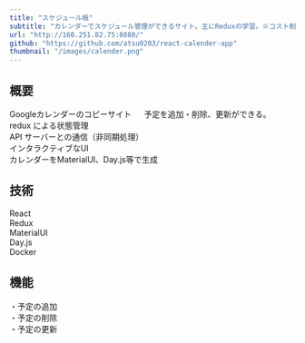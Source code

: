 ```yaml
---
title: "スケジュール帳"
subtitle: "カレンダーでスケジュール管理ができるサイト。主にReduxの学習。※コスト削減のため、APIサーバーを停止し、スケジュールの取得、追加できない場合あり。"
url: "http://160.251.82.75:8080/"
github: "https://github.com/atsu0203/react-calender-app"
thumbnail: "/images/calender.png"
---
```

## 概要
Googleカレンダーのコピーサイト  　
予定を追加・削除、更新ができる。  
redux による状態管理  
API サーバーとの通信（非同期処理）  
インタラクティブなUI  
カレンダーをMaterialUI、Day.js等で生成  

## 技術
React  
Redux  
MaterialUI  
Day.js  
Docker  

## 機能
・予定の追加  
・予定の削除  
・予定の更新  